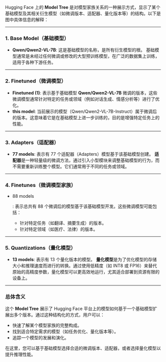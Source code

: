 Hugging Face 上的 **Model Tree** 是对模型家族关系的一种展示方式，显示了某个基础模型及其相关衍生模型（如微调版本、适配器、量化版本等）的结构。以下是图中具体信息的解释：

------

### 1. **Base Model（基础模型）**

- **Qwen/Qwen2-VL-7B**: 这是基础模型的名称，是所有衍生模型的根。
   基础模型通常是未经过任何微调或修改的大型预训练模型，在广泛的数据集上训练，适用于各种下游任务。

------

### 2. **Finetuned（微调模型）**

- **Finetuned (1)**: 表示基于基础模型 **Qwen/Qwen2-VL-7B** 微调的版本，这些微调模型通常针对特定的任务或领域（例如对话生成、情感分析等）进行了优化。
- **this model**: 当前展示的模型（Qwen/Qwen2-VL-7B-Instruct）属于微调后的版本。这意味着它是在基础模型上进一步训练的，目的是增强特定任务上的性能。

------

### 3. **Adapters（适配器）**

- **77 models**: 表示有 77 个适配器（Adapters）模型基于该基础模型创建。
   **适配器**是一种轻量级的微调方法，通过引入小型模块来调整基础模型的行为，而不需要重新训练整个模型。它们通常用于不同的任务或领域。

------

### 4. **Finetunes（微调模型家族）**

- 88 models

  : 表示总共有 88 个微调后的模型基于该基础模型开发。这些微调模型可能包括：

  - 针对特定任务（如翻译、摘要生成）的版本。
  - 针对特定领域（如医疗、法律）的版本。

------

### 5. **Quantizations（量化模型）**

- **13 models**: 表示有 13 个量化版本的模型。
   **量化模型**是为了优化模型的存储大小和推理速度而进行的转换。通过使用低精度（如 INT8 或 FP16）来替代原始的高精度参数，量化模型可以更高效地运行，尤其适合部署到资源有限的设备上。

------

### 总体含义

这个 **Model Tree** 展示了 Hugging Face 平台上的模型如何基于一个基础模型扩展出多个版本。通过这种结构化的方式，用户可以：

- 快速了解某个模型家族的完整构成。
- 找到适合特定需求的模型（如任务优化、量化版本等）。
- 追踪一个模型的发展和演化。

在这里，您可以基于基础模型选择合适的微调版本、适配器，或者选择量化模型以提升推理性能。